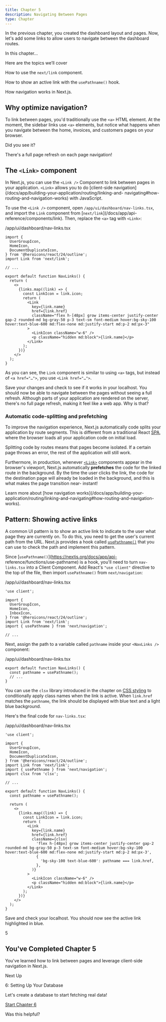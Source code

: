 ```yaml
---
title: Chapter 5
description: Navigating Between Pages
type: Chapter
---
```


In the previous chapter, you created the dashboard layout and pages. Now,
let's add some links to allow users to navigate between the dashboard routes.

In this chapter...

Here are the topics we’ll cover

How to use the `next/link` component.

How to show an active link with the `usePathname()` hook.

How navigation works in Next.js.

## Why optimize navigation?

To link between pages, you'd traditionally use the `<a>` HTML element. At the
moment, the sidebar links use `<a>` elements, but notice what happens when you
navigate between the home, invoices, and customers pages on your browser.

Did you see it?

There's a full page refresh on each page navigation!

## The `<Link>` component

In Next.js, you can use the `<Link />` Component to link between pages in your
application. `<Link>` allows you to do [client-side
navigation](/docs/app/building-your-application/routing/linking-and-
navigating#how-routing-and-navigation-works) with JavaScript.

To use the `<Link />` component, open `/app/ui/dashboard/nav-links.tsx`, and
import the `Link` component from [`next/link`](/docs/app/api-
reference/components/link). Then, replace the `<a>` tag with `<Link>`:

/app/ui/dashboard/nav-links.tsx

    import {
      UserGroupIcon,
      HomeIcon,
      DocumentDuplicateIcon,
    } from '@heroicons/react/24/outline';
    import Link from 'next/link';

    // ...

    export default function NavLinks() {
      return (
        <>
          {links.map((link) => {
            const LinkIcon = link.icon;
            return (
              <Link
                key={link.name}
                href={link.href}
                className="flex h-[48px] grow items-center justify-center gap-2 rounded-md bg-gray-50 p-3 text-sm font-medium hover:bg-sky-100 hover:text-blue-600 md:flex-none md:justify-start md:p-2 md:px-3"
              >
                <LinkIcon className="w-6" />
                <p className="hidden md:block">{link.name}</p>
              </Link>
            );
          })}
        </>
      );
    }

As you can see, the `Link` component is similar to using `<a>` tags, but
instead of `<a href="…">`, you use `<Link href="…">`.

Save your changes and check to see if it works in your localhost. You should
now be able to navigate between the pages without seeing a full refresh.
Although parts of your application are rendered on the server, there's no full
page refresh, making it feel like a web app. Why is that?

### Automatic code-splitting and prefetching

To improve the navigation experience, Next.js automatically code splits your
application by route segments. This is different from a traditional React
[SPA](https://developer.mozilla.org/en-US/docs/Glossary/SPA), where the
browser loads all your application code on initial load.

Splitting code by routes means that pages become isolated. If a certain page
throws an error, the rest of the application will still work.

Furthermore, in production, whenever [`<Link>`](/docs/api-reference/next/link)
components appear in the browser's viewport, Next.js automatically
**prefetches** the code for the linked route in the background. By the time
the user clicks the link, the code for the destination page will already be
loaded in the background, and this is what makes the page transition near-
instant!

Learn more about [how navigation works](/docs/app/building-your-
application/routing/linking-and-navigating#how-routing-and-navigation-works).

## Pattern: Showing active links

A common UI pattern is to show an active link to indicate to the user what
page they are currently on. To do this, you need to get the user's current
path from the URL. Next.js provides a hook called
[`usePathname()`](/docs/app/api-reference/functions/use-pathname) that you can
use to check the path and implement this pattern.

Since [`usePathname()`](https://nextjs.org/docs/app/api-
reference/functions/use-pathname) is a hook, you'll need to turn `nav-
links.tsx` into a Client Component. Add React's `"use client"` directive to
the top of the file, then import `usePathname()` from `next/navigation`:

/app/ui/dashboard/nav-links.tsx

    'use client';

    import {
      UserGroupIcon,
      HomeIcon,
      InboxIcon,
    } from '@heroicons/react/24/outline';
    import Link from 'next/link';
    import { usePathname } from 'next/navigation';

    // ...

Next, assign the path to a variable called `pathname` inside your `<NavLinks
/>` component:

/app/ui/dashboard/nav-links.tsx

    export default function NavLinks() {
      const pathname = usePathname();
      // ...
    }

You can use the `clsx` library introduced in the chapter on [CSS
styling](/learn/dashboard-app/css-styling) to conditionally apply class names
when the link is active. When `link.href` matches the `pathname`, the link
should be displayed with blue text and a light blue background.

Here's the final code for `nav-links.tsx`:

/app/ui/dashboard/nav-links.tsx

    'use client';

    import {
      UserGroupIcon,
      HomeIcon,
      DocumentDuplicateIcon,
    } from '@heroicons/react/24/outline';
    import Link from 'next/link';
    import { usePathname } from 'next/navigation';
    import clsx from 'clsx';

    // ...

    export default function NavLinks() {
      const pathname = usePathname();

      return (
        <>
          {links.map((link) => {
            const LinkIcon = link.icon;
            return (
              <Link
                key={link.name}
                href={link.href}
                className={clsx(
                  'flex h-[48px] grow items-center justify-center gap-2 rounded-md bg-gray-50 p-3 text-sm font-medium hover:bg-sky-100 hover:text-blue-600 md:flex-none md:justify-start md:p-2 md:px-3',
                  {
                    'bg-sky-100 text-blue-600': pathname === link.href,
                  },
                )}
              >
                <LinkIcon className="w-6" />
                <p className="hidden md:block">{link.name}</p>
              </Link>
            );
          })}
        </>
      );
    }

Save and check your localhost. You should now see the active link highlighted
in blue.

5

## You've Completed Chapter 5

You've learned how to link between pages and leverage client-side navigation
in Next.js.

Next Up

6: Setting Up Your Database

Let's create a database to start fetching real data!

[Start Chapter 6](/learn/dashboard-app/setting-up-your-database)

Was this helpful?
